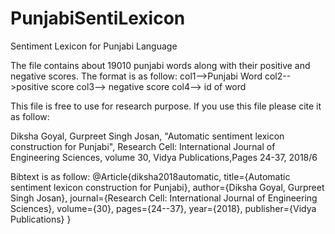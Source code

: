 # PunjabiSentiLexicon
Sentiment Lexicon for Punjabi Language

The file contains about 19010 punjabi words along with their positive and negative scores. The format is as follow:
col1-->Punjabi Word
col2-->positive score
col3--> negative score
col4--> id of word

This file is free to use for research purpose. If you use this file please cite it as follow:

Diksha Goyal, Gurpreet Singh Josan, "Automatic sentiment lexicon construction for Punjabi", Research Cell: International Journal of Engineering Sciences, volume 30, Vidya Publications,Pages 24-37, 2018/6

Bibtext is as follow:
@Article{diksha2018automatic,
  title={Automatic sentiment lexicon construction for Punjabi},
  author={Diksha Goyal, Gurpreet Singh Josan},
  journal={Research Cell: International Journal of Engineering Sciences},
  volume={30},
  pages={24--37},
  year={2018},
  publisher={Vidya Publications}
}
